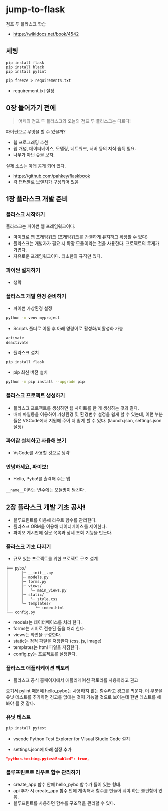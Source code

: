 # jump-to-flask
점프 투 플라스크 학습
- https://wikidocs.net/book/4542

## 세팅

```
pip install flask
pip install black
pip install pylint
```


```
pip freeze > requirements.txt
```
- requirement.txt 설정

## 0장 들어가기 전에
> 어제의 점프 투 플라스크와 오늘의 점프 투 플라스크는 다르다!

파이썬으로 무엇을 할 수 있을까?
- 웹 프로그래밍 추천
- 웹 개념, 데이터베이스, 모델링, 네트워크, 서버 등의 지식 습득 필요.
- 나무가 아닌 숲을 보자.

실제 소스는 아래 공개 되어 있다.
- https://github.com/pahkey/flaskbook
- 각 챕터별로 브랜치가 구성되어 있음

## 1장 플라스크 개발 준비

### 플라스크 시작하기
플라스크는 파이썬 웹 프레임워크이다.
- 마이크로 웹 프레임워크 (프레임워크를 간결하게 유지하고 확장할 수 있다)
- 플라스크는 개발자가 필요 시 확장 모듈이라는 것을 사용한다. 프로젝트의 무게가 가볍다.
- 자유로운 프레임워크이다. 최소한의 규칙만 있다.

### 파이썬 설치하기
- 생략

### 플라스크 개발 환경 준비하기
- 파이썬 가상환경 설정
```sh
python -m venv myproject
```

- Scripts 폴더로 이동 후 아래 명령어로 활성화/비활성화 가능
```sh
activate
deactivate
```

- 플라스크 설치
```sh
pip install flask
```

- pip 최신 버전 설치
```sh
python -m pip install --upgrade pip
```

### 플라스크 프로젝트 생성하기
- 플라스크 프로젝트를 생성하면 웹 사이트를 한 개 생성하는 것과 같다.
- 배치 파일등을 이용하여 가상환경 및 환경변수 설정을 쉽게 할 수 있는데, 이런 부분들은 VSCode에서 지원해 주어 더 쉽게 할 수 있다. (launch.json, settings.json 설정)

### 파이참 설치하고 사용해 보기
- VsCode를 사용할 것으로 생략

### 안녕하세요, 파이보!
- Hello, Pybo!를 출력해 주는 앱

`__name__`이라는 변수에는 모듈명이 담긴다.

## 2장 플라스크 개발 기초 공사!
- 블루프린트를 이용해 라우트 함수를 관리한다.
- 플라스크 ORM을 이용해 데이터베이스를 제어한다.
- 파이보 게시판에 질문 목록과 상세 조회 기능을 만든다.

### 플라스크 기초 다지기
- 규모 있는 프로젝트를 위한 프로젝트 구조 설계

```
├── pybo/
│      ├─ __init__.py
│      ├─ models.py
│      ├─ forms.py
│      ├─ views/
│      │   └─ main_views.py
│      ├─ static/
│      │   └─ style.css
│      └─ templates/
│            └─ index.html
└── config.py
```
- models는 데이터베이스를 처리 한다.
- forms는 서버로 전송된 폼을 처리 한다.
- views는 화면을 구성한다.
- static는 정적 파일을 저장한다 (css, js, image)
- templates는 html 파일을 저장한다.
- config.py는 프로젝트를 설정한다.

### 플라스크 애플리케이션 팩토리
- 플라스크 공식 홈페이지에서 애플리케이션 팩토리를 사용하라고 권고

요기서 pylint 때문에 hello_pybo는 사용하지 않는 함수라고 경고를 띄운다.
이 부분을 유닛 테스트를 추가하면 경고를 없애는 것이 가능할 것으로 보이는데 한번 테스트를 해봐야 될 것 같다.

### 유닛 테스트
```sh
pip install pytest
```
- vscode Python Test Explorer for Visual Studio Code 설치

- settings.json에 아래 설정 추가
```json
"python.testing.pytestEnabled": true,
```

### 블루프린트로 라우트 함수 관리하기
- create_app 함수 안에 hello_pybo 함수가 들어 있는 형태.
- api 추가 시 create_app 함수 안에 계속해서 함수를 만들어 줘야 하는 불편함이 있음.
- 블루프린트를 사용하면 함수를 구조적을 관리할 수 있다.